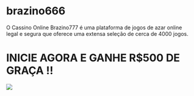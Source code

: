 # brazino666
O Cassino Online Brazino777 é uma plataforma de jogos de azar online legal e segura que oferece uma extensa seleção de cerca de 4000 jogos.
# INICIE AGORA E GANHE R$500 DE GRAÇA !!

![](https://brasilcasinos.com.br/images/brazino777-brasil-confiavel.jpg)
